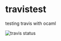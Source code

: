 # travistest

testing travis with ocaml

![travis status](https://travis-ci.org/Miko4/travistest.svg)

